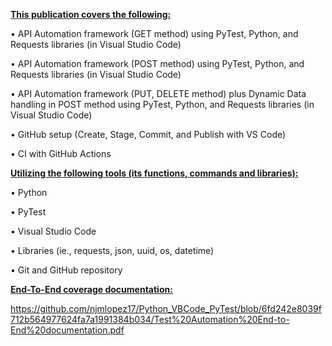 **<ins>This publication covers the following:<ins>**

• API Automation framework (GET method)  using PyTest, Python, and Requests libraries (in Visual Studio Code)

• API Automation framework (POST method)  using PyTest, Python, and Requests libraries (in Visual Studio Code)

• API Automation framework (PUT, DELETE method) plus Dynamic Data handling in POST method using PyTest, Python, and Requests libraries (in Visual Studio Code)

• GitHub setup (Create, Stage, Commit, and Publish with VS Code)

• CI with GitHub Actions


**<ins>Utilizing the following tools (its functions, commands and libraries):<ins>**

• Python 

• PyTest

• Visual Studio Code

• Libraries (ie., requests, json, uuid, os, datetime)

• Git and GitHub repository


**<ins>End-To-End coverage documentation:<ins>**

https://github.com/njmlopez17/Python_VBCode_PyTest/blob/6fd242e8039f712b564977624fa7a1991384b034/Test%20Automation%20End-to-End%20documentation.pdf

